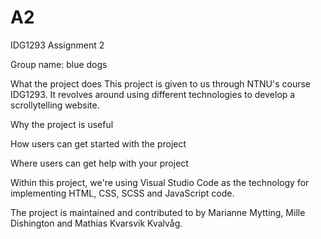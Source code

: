# A2
IDG1293 Assignment 2

Group name: blue dogs

What the project does
This project is given to us through NTNU's course IDG1293. It revolves around using different technologies to develop a scrollytelling website.


Why the project is useful

How users can get started with the project

Where users can get help with your project



Within this project, we're using Visual Studio Code as the technology for implementing HTML, CSS, SCSS and JavaScript code.

The project is maintained and contributed to by Marianne Mytting, Mille Dishington and Mathias Kvarsvik Kvalvåg.